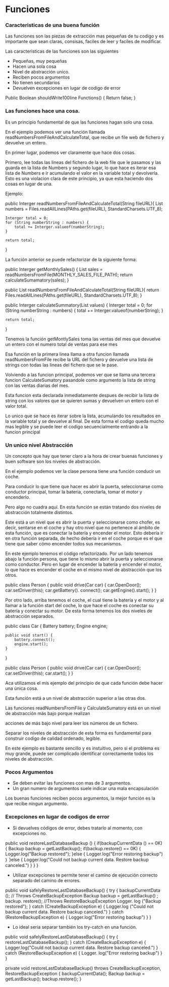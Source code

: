 # Funciones

### Caracteristicas de una buena función

Las funciones son las piezas de extracción mas pequeñas de tu codigo y es importante que sean claras, consisas, faciles de leer y faciles de modificar.

Las caracteristicas de las funciones son las siguientes

- Pequeñas, muy pequeñas
- Hacen una sola cosa
- Nivel de abstracción unico.
- Reciben pocos argumentos
- No tienen secundarios
- Devuelven excepciones en lugar de codigo de error

Public Boolean shouldWrite100line 
    Functions() {
    Return false;
}

### Las funciones hace una cosa.

Es un principio fundamental de que las funciones hagan solo una cosa.

En el ejemplo podemos ver una función llamada readNumbersFromFileAndCalculateTotal, que recibe un file web de fichero y devuelve un entero.

En primer lugar, podemos ver claramente que hace dos cosas.

Primero, lee todas las lineas del fichero de la web file que le pasamos y las guarda en la lista de Numbers y segundo lugar, lo que hace es iterar esa lista de Numbers e ir acumulando el valor en la variable total y devolverla. Esto es una violacion clara de este principio, ya que esta haciendo dos cosas en lugar de una.

Ejemplo:

public Interger readNumbersFromFileAndCalculateTotal(String fileURL){
    List<String> numbers =
            Files.readAllLines(PAths.get(fileURL), StandardCharsets.UTF_8);

    Interger total = 0;
    for (String numberString : numbers) {
        total += Interger.valueof(numberString);
    }

    return total;
}

La función anterior se puede refactorizar de la siguiente forma:

public Interger getMonthlySales() {
    List<String> sales = readNumbersFromFile(MONTHLY_SALES_FILE_PATH);
    return calculateSumamatory(sales);
}

public List<String> readNumbersFromFileAndCalculateTotal(String fileURL){
    return Files.readAllLines(PAths.get(fileURL), StandardCharsets.UTF_8);
}

public Interger calculateSummatory(List<String> values) {
    Interger total = 0;
    for (String numberString : numbers) {
        total += Interger.valueof(numberString);
    }

    return total;
}

Tenemos la función getMontlySales toma las ventas del mes que devuelve un entero con el numero total de ventas para ese mes

Esa función en la primera linea llama a otra funcion llamada readNumbersFromFile recibe la URL del fichero y devuelve una lista de strings con todas las lineas del fichero que se le pase.

Volviendo a las funcion principal, podemos ver que se llama una tercera funcion CalculateSumatory pasandole como argumento la lista de string con las ventas diarias del mes.

Esta funcion esta declarada inmediatamente despues de recibir la lista de string con los valores que se quieren sumas y devuelven un entero con el valor total.

Lo unico que se hace es iterar sobre la lista, acumulando los resultados en la variable total y se devuelve al final.
De esta forma el codigo queda mucho mas legible y se puede leer el codigo secuencialmente entrando a la funcion principal


### Un unico nivel Abstracción

Un concepto que hay que tener claro a la hora de crear buenas funciones y buen software son los niveles de abstracción.

En el ejemplo podemos ver la clase persona tiene una función conducir un coche.

Para conducir lo que tiene que hacer es abrir la puerta, seleccionarse como conductor principal, tomar la bateria, conectarla, tomar el motor y encenderlo.

Pero algo no cuadra aquí. En esta función se están tratando dos niveles de abstracción totalmente distintos.

Este está a un nivel que es abrir la puerta y seleccionarse como chofer, es decir, sentarse en el coche y hay otro nivel que no pertenece al ámbito de esta función, que es conectar la batería y encender el motor. Esto debería ir en otra función separada, de hecho debería ir en el coche porque es el que tiene que saber cómo encender todos sus mecanismos.

En este ejemplo tenemos el código refactorizado. Por un lado tenemos abajo la función persona, que tiene lo mismo abrir la puerta y seleccionarse como conductor. Pero en lugar de encender la batería y encender el motor, lo que hace es encender el coche en el mismo nivel de abstracción que los otros.


public class Person {
    public void drive(Car car) {
        car.OpenDoor();
        car.setDriver(this);
        car.getBattery(). connect();
        car.getEngine().start();
    }
}

Por otro lado, arriba tenemos el coche, el cual tiene la batería y el motor y al llamar a la función start del coche, lo que hace el coche es conectar su batería y conectar su motor.
De esta forma tenemos los dos niveles de abstracción separados.

public class Car {
    Battery battery;
    Engine engine;

    public void start() {
        battery.connect();
        engine.start();
    }
}

public class Person {
    public void drive(Car car) {
        car.OpenDoor();
        car.setDriver(this);
        car.start();
    }
}




Aca utilizamos el mis ejemplo del principio de que cada función debe hacer una única cosa.

Esta función está a un nivel de abstracción superior a las otras dos.

Las funciones readNumbersFromFile y CalculateSumatory está en un nivel de abstracción más bajo porque realizan

acciones de más bajo nivel para leer los números de un fichero.

Separar los niveles de abstracción de esta forma es fundamental para construir codigo de calidad ordenado, legible.

En este ejemplo es bastante sencillo y es instuitivo, pero si el problema es muy grande, puede ser complicado identificar correctamente todos los niveles de abstracción.

### Pocos Argumentos

- Se deben evitar las funciones con mas de 3 argumentos.
- Un gran numero de argumentos suele indicar una mala encapsulación

Los buenas funciones reciben pocos argumentos, la mejor función es la que recibe ningun argumento.

### Excepciones en lugar de codigos de error

- Si devuelves códigos de error, debes tratarlo al momento, con excepciones no.

public void restoreLastDatabaseBackup () {
    if(backupCurrentData () == 0K) {
        Backup backup = getLastBackup();
        if(backup.restore() == 0K) {
            Logger.log("Backup restored");
        }else {
            Logger.log("Error restoring backup")
        ｝
    }else {
        Logger.log("Could not backup current data. Restore backup canceled.")
    }
  }
}

- Utilizar excepciones te permite tener el camino de ejecución correcto separado del camino de errores.

public void safelyRestoreLastDatabaseBackup() {
    try {
        backupCurrentData (); // Throws CreateBackupException
        Backup backup = getLastBackup() ;
        backup. restore();   //Throws RestoreBackupException
        Logger. log ("Backup restored");
    } catch (CreateBackupException e) {
        Logger.log ("Could not backup current data. Restore backup canceled.")
    } catch (RestoreBackupException e) {
        Logger.log("Error restoring backup")
    }
}

- Lo ideal sería separar también los try-catch en una función.

public void safelyRestoreLastDatabaseBackup() {
    try {
        restoreLastDatabaseBackup();
    } catch (CreateBackupException e) {
        Logger.log("Could not backup current data. Restore backup canceled.")
    } catch (RestoreBackupException e) {
        Logger. log("Error restoring backup")
    }
}

private void restoreLastDatabaseBackup() throws CreateBackupException, RestoreBackupException {
    backupCurrentData();
    Backup backup = getLastBackup();
    backup.restore();
}

